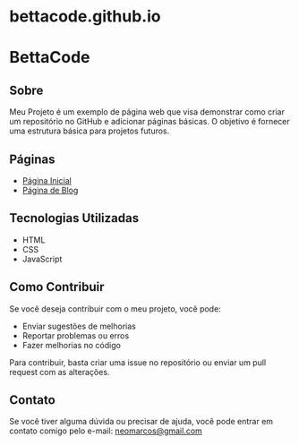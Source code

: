 # bettacode.github.io

# BettaCode

## Sobre

Meu Projeto é um exemplo de página web que visa demonstrar como criar um repositório no GitHub e adicionar páginas básicas. O objetivo é fornecer uma estrutura básica para projetos futuros.

## Páginas

* [Página Inicial](https://https://bettacode.github.io/index.html)
* [Página de Blog](https://https://bettacode.github.io/blog.html)

## Tecnologias Utilizadas

* HTML
* CSS
* JavaScript

## Como Contribuir

Se você deseja contribuir com o meu projeto, você pode:

* Enviar sugestões de melhorias
* Reportar problemas ou erros
* Fazer melhorias no código

Para contribuir, basta criar uma issue no repositório ou enviar um pull request com as alterações.

## Contato

Se você tiver alguma dúvida ou precisar de ajuda, você pode entrar em contato comigo pelo e-mail: [neomarcos@gmail.com](mailto:neomarcos@gmail.com)


